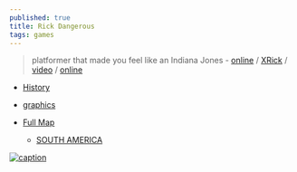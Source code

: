 ```yaml
---
published: true
title: Rick Dangerous
tags: games
---
```

>  platformer that made you feel like an Indiana Jones - [online](https://z-team.itch.io/rick-dangerous-amiga) / [XRick](https://github.com/fabiensanglard/xrick/) / [video](https://www.youtube.com/watch?v=V09CwrlFgA8) / [online](https://www.xrick.net/)

<link rel="shortcut icon" href="https://www.xrick.net/img/xrick/icon.png" type="image/png" />

- [History](https://www.simonphipps.com/games/rickdangerous/)
- [graphics](https://www.rickdangerous.co.uk/graphics.htm)

- [Full Map](https://rickdangerous.co.uk/rickmaps.htm)
	- [SOUTH AMERICA](https://rickdangerous.co.uk/sa_map.htm)

[![caption](https://www.pmbaty.com/rick/rick-dangerous.jpg)](https://www.pmbaty.com/rick/)
